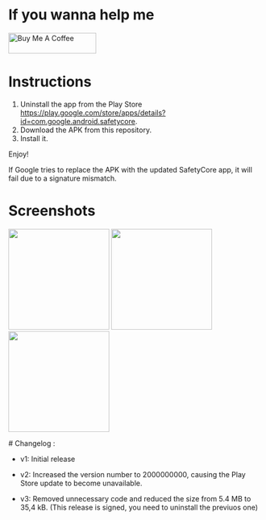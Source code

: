 # If you wanna help me

<a href="https://www.buymeacoffee.com/daboynb" target="_blank"><img src="https://cdn.buymeacoffee.com/buttons/default-orange.png" alt="Buy Me A Coffee" height="41" width="174"></a>

# Instructions
1) Uninstall the app from the Play Store https://play.google.com/store/apps/details?id=com.google.android.safetycore.
2) Download the APK from this repository.
3) Install it.

Enjoy!

If Google tries to replace the APK with the updated SafetyCore app, it will fail due to a signature mismatch.

# Screenshots
<p>
  <img src="https://github.com/user-attachments/assets/d553158a-3f33-40ab-a8ed-543aa15ed7a0" width="200" />
  <img src="https://github.com/user-attachments/assets/468a7d3e-9385-4285-962a-4f0a4bfbaa5e" width="200" />
  <img src="https://github.com/user-attachments/assets/521a8382-2f34-4c31-b2a5-87868da47d7d" width="200" />
</p>
# Changelog :

- v1: Initial release
  
- v2: Increased the version number to 2000000000, causing the Play Store update to become unavailable.

- v3: Removed unnecessary code and reduced the size from 5.4 MB to 35,4 kB. (This release is signed, you need to uninstall the previuos one)
